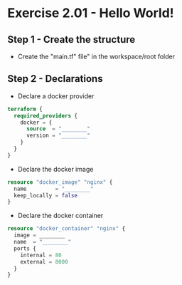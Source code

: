 # Exercise 2.01 - Hello World!

## Step 1 - Create the structure

- Create the "main.tf" file" in the workspace/root folder

## Step 2 - Declarations

- Declare a docker provider

```terraform
terraform {
  required_providers {
    docker = {
      source  = "________"
      version = "________"
    }
  }
}
```

- Declare the docker image

```terraform
resource "docker_image" "nginx" {
  name         = "________"
  keep_locally = false
}
```

- Declare the docker container

```terraform
resource "docker_container" "nginx" {
  image = ________
  name  = "________"
  ports {
    internal = 80
    external = 8000
  }
}
```
